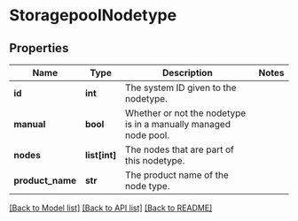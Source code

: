 # StoragepoolNodetype

## Properties
Name | Type | Description | Notes
------------ | ------------- | ------------- | -------------
**id** | **int** | The system ID given to the nodetype. | 
**manual** | **bool** | Whether or not the nodetype is in a manually managed node pool. | 
**nodes** | **list[int]** | The nodes that are part of this nodetype. | 
**product_name** | **str** | The product name of the node type. | 

[[Back to Model list]](../README.md#documentation-for-models) [[Back to API list]](../README.md#documentation-for-api-endpoints) [[Back to README]](../README.md)


